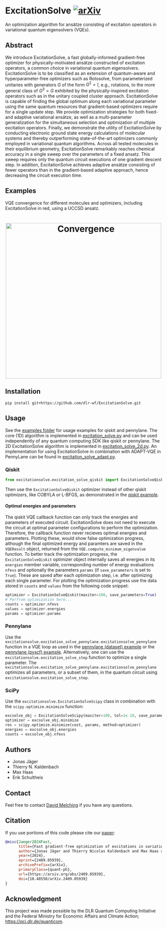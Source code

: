 # ExcitationSolve [![arXiv](https://img.shields.io/badge/arXiv-2409.05939-blue.svg?logo=arxiv&logoColor=white.svg)](https://arxiv.org/abs/2409.05939)

An optimization algorithm for ansätze consisting of excitation operators in variational quantum eigensolvers (VQEs).

## Abstract
We introduce ExcitationSolve, a fast globally-informed gradient-free optimizer for physically-motivated ansätze constructed of excitation operators, a common choice in variational quantum eigensolvers. ExcitationSolve is to be classified as an extension of quantum-aware and hyperparameter-free optimizers such as Rotosolve, from parameterized unitaries with generators $G$ of the form $G^2=I$, e.g., rotations, to the more general class of $G^3=G$ exhibited by the physically-inspired excitation operators such as in the unitary coupled cluster approach. ExcitationSolve is capable of finding the global optimum along each variational parameter using the same quantum resources that gradient-based optimizers require for a single update step. We provide optimization strategies for both fixed- and adaptive variational ansätze, as well as a multi-parameter generalization for the simultaneous selection and optimization of multiple excitation operators. Finally, we demonstrate the utility of ExcitationSolve by conducting electronic ground state energy calculations of molecular systems and thereby outperforming state-of-the-art optimizers commonly employed in variational quantum algorithms. Across all tested molecules in their equilibrium geometry, ExcitationSolve remarkably reaches chemical accuracy in a single sweep over the parameters of a fixed ansatz. This sweep requires only the quantum circuit executions of one gradient descent step. In addition, ExcitationSolve achieves adaptive ansätze consisting of fewer operators than in the gradient-based adaptive approach, hence decreasing the circuit execution time.

## Examples
VQE convergence for different molecules and optimizers, including ExcitationSolve in red, using a UCCSD ansatz.
<h1>
<p align="center">
    <img src="assets/convergence_plots.png" alt="Convergence" width="500"/>
</p>
</h1>

## Installation
```
pip install git+https://github.com/dlr-wf/ExcitationSolve.git
```

## Usage
See the [examples folder](./examples/) for usage examples for qiskit and pennylane. The core (1D) algorithm is implemented in [excitation_solve.py](./excitationsolve/excitation_solve.py) and can be used independently of any quantum computing SDK like qiskit or pennylane. The 2D ExcitationSolve algorithm is implemented in [excitation_solve_2d.py](./excitationsolve/excitation_solve_2d.py). An implementation for using ExcitationSolve in combination with ADAPT-VQE in PennyLane can be found in [excitation_solve_adapt.py](./excitationsolve/excitation_solve_adapt.py).
### Qiskit 
```python
from excitationsolve.excitation_solve_qiskit import ExcitationSolveQiskit
```
Then use the `ExcitationSolveQiskit` optimizer instead of other qiskit optimizers, like COBYLA or L-BFGS, as demonstrated in the [qiskit example](./examples/main_qiskit.py).
#### Optimal energies and parameters
The qiskit VQE callback function can only track the energies and parameters of executed circuit. ExcitationSolve does not need to execute the circuit at optimal parameter configurations to perform the optimization. Therefore, the callback function never recieves optimal energies and parameters. Plotting these, would show false optimization progress, although the final optimized energy and paramters are saved in the `VQEResult` object, returned from the `VQE.compute_minimum_eigenvalue` function. To better track the optimization progress, the `ExcitationSolveQiskit` optimizer object internally saves all energies in its `energies` member variable, corresponding number of energy evaluations `nfevs` and optionally the parameters `params` (if `save_parameters` is set to `True`). These are saved after each optimization step, i.e. after optimizing each single parameter. For plotting the optimization progress use the data stored in `counts` and `values` from the following code snippet:
```python
optimizer = ExcitationSolveQiskit(maxiter=100, save_parameters=True)
# Perfrom optimization here...
counts = optimizer.nfevs
values = optimizer.energies
params = optimizer.params
```

### Pennylane
Use the `excitationsolve.excitation_solve_pennylane.excitationsolve_pennylane` function in a VQE loop as used in the [pennylane (dataset) example](./examples/main_pennylane.py) or the [pennylane (pyscf) example](./examples/main_pennylane_pyscf.py.py).
Alternatively, one can use the `excitationsolve.excitation_solve_step` function to optimize a single parameter. The `excitationsolve.excitation_solve_pennylane.excitationsolve_pennylane` optimizes all parameters, or a subset of them, in the quantum circuit using `excitationsolve.excitation_solve_step`.

### SciPy
Use the `excitationsolve.ExcitationSolveScipy` class in combination with the `scipy.optimize.minimize` function:
```python
excsolve_obj = ExcitationSolveScipy(maxiter=100, tol=1e-10, save_parameters=True)
optimizer = excsolve_obj.minimize
res = scipy.optimize.minimize(cost, params, method=optimizer)
energies = excsolve_obj.energies
counts = excsolve_obj.nfevs
```


## Authors
- Jonas Jäger
- Thierry N. Kaldenbach
- Max Haas
- Erik Schultheis

## Contact
Feel free to contact [David Melching](mailto:David.Melching@dlr.de) if you have any questions.

## Citation
If you use portions of this code please cite our [paper](https://arxiv.org/abs/2409.05939):
```bibtex
@misc{Jaeger2024Fast,
      title={Fast gradient-free optimization of excitations in variational quantum eigensolvers}, 
      author={Jonas Jäger and Thierry Nicolas Kaldenbach and Max Haas and Erik Schultheis},
      year={2024},
      eprint={2409.05939},
      archivePrefix={arXiv},
      primaryClass={quant-ph},
      url={https://arxiv.org/abs/2409.05939}, 
      doi={10.48550/arXiv.2409.05939}
}
```

## Acknowledgment
This project was made possible by the DLR Quantum Computing Initiative and the Federal Ministry for Economic Affairs and Climate Action; https://qci.dlr.de/quanticom.
